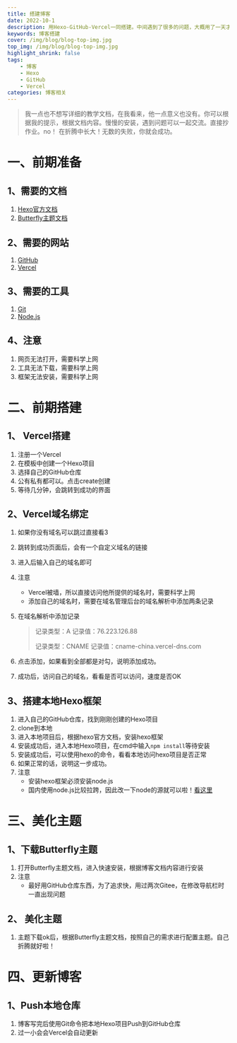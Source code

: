 ```yaml
---
title: 搭建博客
date: 2022-10-1
description: 用Hexo-GitHub-Vercel一同搭建。中间遇到了很多的问题，大概用了一天才解决。所以把他记录下来，
keywords: 博客搭建
cover: /img/blog/blog-top-img.jpg
top_img: /img/blog/blog-top-img.jpg
highlight_shrink: false
tags: 
	- 博客
	- Hexo
	- GitHub
	- Vercel
categories: 博客相关
---
```



> 我一点也不想写详细的教学文档，在我看来，他一点意义也没有。你可以根据我的提示，根据文档内容。慢慢的安装，遇到问题可以一起交流。直接抄作业。no！
> 在折腾中长大！无数的失败，你就会成功。

# 一、前期准备
## 1、需要的文档
1. [Hexo官方文档](https://hexo.bootcss.com/docs/)
2. [Butterfly主题文档](https://butterfly.js.org/)

## 2、需要的网站
1. [GitHub](http://www.github.com)
2. [Vercel](https://vercel.com/)

## 3、需要的工具
1. [Git](https://git-scm.com/download)
2. [Node.js](http://nodejs.cn/download/)

## 4、注意
1. 网页无法打开，需要科学上网
1. 工具无法下载，需要科学上网
1. 框架无法安装，需要科学上网

# 二、前期搭建
## 1、 Vercel搭建
1. 注册一个Vercel
2. 在模板中创建一个Hexo项目
3. 选择自己的GitHub仓库
4. 公有私有都可以。点击create创建
5. 等待几分钟，会跳转到成功的界面

## 2、Vercel域名绑定
1. 如果你没有域名可以跳过直接看3

2. 跳转到成功页面后，会有一个自定义域名的链接

3. 进入后输入自己的域名即可

4. 注意

   - Vercel被墙，所以直接访问他所提供的域名时，需要科学上网
   - 添加自己的域名时，需要在域名管理后台的域名解析中添加两条记录

5. 在域名解析中添加记录

   > 记录类型：A				 记录值：76.223.126.88
   >
   > 记录类型：CNAME 	记录值：cname-china.vercel-dns.com


6. 点击添加，如果看到全部都是对勾，说明添加成功。
6. 成功后，访问自己的域名，看看是否可以访问，速度是否OK

## 3、搭建本地Hexo框架

1. 进入自己的GitHub仓库，找到刚刚创建的Hexo项目
2. clone到本地
3. 进入本地项目后，根据hexo官方文档，安装hexo框架
4. 安装成功后，进入本地Hexo项目，在cmd中输入```npm install```等待安装
5. 安装成功后，可以使用hexo的命令，看看本地访问hexo项目是否正常
6. 如果正常的话，说明这一步成功。
7. 注意
   - 安装hexo框架必须安装node.js
   - 国内使用node.js比较拉跨，因此改一下node的源就可以啦！[看这里](https://cloud.tencent.com/developer/article/1798160)

# 三、美化主题

## 1、下载Butterfly主题

1. 打开Butterfly主题文档，进入快速安装，根据博客文档内容进行安装
2. 注意
   - 最好用GitHub仓库东西，为了追求快，用过两次Gitee，在修改导航栏时一直出现问题

## 2、 美化主题

1. 主题下载ok后，根据Butterfly主题文档，按照自己的需求进行配置主题。自己折腾就好啦！

# 四、更新博客

## 1、Push本地仓库

1. 博客写完后使用Git命令把本地Hexo项目Push到GitHub仓库
2. 过一小会会Vercel会自动更新

